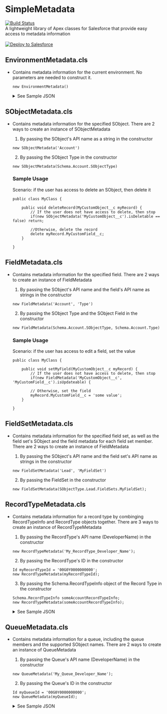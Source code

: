 # SimpleMetadata
[![Build Status](https://travis-ci.org/jongpie/SimpleMetadata.svg?branch=fieldset-metadata)](https://travis-ci.org/jongpie/SimpleMetadata)
<br />
A lightweight library of Apex classes for Salesforce that provide easy access to metadata information
<br />
<br />
<a href="https://githubsfdeploy.herokuapp.com" target="_blank">
  <img alt="Deploy to Salesforce"
       src="https://raw.githubusercontent.com/afawcett/githubsfdeploy/master/deploy.png">
</a>

## EnvironmentMetadata.cls
* Contains metadata information for the current environment. No parameters are needed to construct it.

    ```
    new EnvironmentMetadata()
    ```

    <details><summary>See Sample JSON</summary>

        {
            "baseURL": "https://mydomain.my.salesforce.com",
            "instanceName": "EU11",
            "isChatterEnabled": true,
            "isKnowledgeEnabled": false,
            "isMultiCurrencyEnabled": false,
            "isPersonAccountEnabled": false,
            "isProduction": true,
            "isSandbox": false,
            "isTerritoryManagementEnabled": false,
            "name": "Jonathan Gillespie's Org",
            "organizationId": "00D0Y0000019999999",
            "organizationType": "Developer Edition",
            "sobjectTypeNames": [
                "AcceptedEventRelation",
                "Account",
                "AccountCleanInfo",
                "AccountContactRole",
                "AccountFeed",
                "AccountHistory",
                "AccountPartner",
                "AccountShare",
                "ActionLinkGroupTemplate",
                "ActionLinkTemplate",
                "ActivityExtension",
                "ActivityHistory",
                "ActivityRecurrence",
                "ActivityRecurrenceException",
                "AdditionalNumber",
                "AggregateResult",
                "Announcement",
                "ApexClass",
                "ApexComponent",
                "ApexEmailNotification",
                "ApexLog",
                "ApexPage",
                "ApexPageInfo",
                "ApexTestQueueItem",
                "ApexTestResult",
                "ApexTestResultLimits",
                "ApexTestRunResult",
                "ApexTestSuite",
                "ApexTrigger",
                "AppMenuItem",
                "Asset",
                "AssetFeed",
                "AssetHistory",
                "AssetRelationship",
                "AssetRelationshipFeed",
                "AssetRelationshipHistory",
                "AssetShare",
                "AssetTokenEvent",
                "AssignmentRule",
                "AsyncApexJob",
                "AttachedContentDocument",
                "Attachment",
                "AuraDefinition",
                "AuraDefinitionBundle",
                "AuraDefinitionBundleInfo",
                "AuraDefinitionInfo",
                "AuthConfig",
                "AuthConfigProviders",
                "AuthProvider",
                "AuthSession",
                "BackgroundOperation",
                "BrandTemplate",
                "BusinessHours",
                "BusinessProcess",
                "CallCenter",
                "Campaign",
                "CampaignFeed",
                "CampaignHistory",
                "CampaignMember",
                "CampaignMemberStatus",
                "CampaignShare",
                "Case",
                "CaseComment",
                "CaseContactRole",
                "CaseFeed",
                "CaseHistory",
                "CaseShare",
                "CaseSolution",
                "CaseStatus",
                "CaseTeamMember",
                "CaseTeamRole",
                "CaseTeamTemplate",
                "CaseTeamTemplateMember",
                "CaseTeamTemplateRecord",
                "CategoryData",
                "CategoryNode",
                "CategoryNodeLocalization",
                "ChatterActivity",
                "ChatterConversation",
                "ChatterConversationMember",
                "ChatterExtension",
                "ChatterExtensionConfig",
                "ChatterExtensionLocalization",
                "ChatterMessage",
                "ClientBrowser",
                "CollaborationGroup",
                "CollaborationGroupFeed",
                "CollaborationGroupMember",
                "CollaborationGroupMemberRequest",
                "CollaborationGroupRecord",
                "CollaborationInvitation",
                "CombinedAttachment",
                "Community",
                "ConnectedApplication",
                "Contact",
                "ContactCleanInfo",
                "ContactFeed",
                "ContactHistory",
                "ContactShare",
                "ContentAsset",
                "ContentBody",
                "ContentDistribution",
                "ContentDistributionView",
                "ContentDocument",
                "ContentDocumentFeed",
                "ContentDocumentHistory",
                "ContentDocumentLink",
                "ContentFolder",
                "ContentFolderItem",
                "ContentFolderLink",
                "ContentFolderMember",
                "ContentVersion",
                "ContentVersionHistory",
                "ContentWorkspace",
                "ContentWorkspaceDoc",
                "ContentWorkspaceMember",
                "ContentWorkspacePermission",
                "ContractContactRole",
                "Contract",
                "ContractFeed",
                "ContractHistory",
                "ContractStatus",
                "CorsWhitelistEntry",
                "CronJobDetail",
                "CronTrigger",
                "CspTrustedSite",
                "CustomBrand",
                "CustomBrandAsset",
                "CustomObjectUserLicenseMetrics",
                "CustomPermission",
                "CustomPermissionDependency",
                "DandBCompany",
                "Dashboard",
                "DashboardComponent",
                "DashboardComponentFeed",
                "DashboardFeed",
                "DataAssessmentFieldMetric",
                "DataAssessmentMetric",
                "DataAssessmentValueMetric",
                "DatacloudAddress",
                "DatacloudCompany",
                "DatacloudContact",
                "DatacloudDandBCompany",
                "DatacloudOwnedEntity",
                "DatacloudPurchaseUsage",
                "DataStatistics",
                "DataType",
                "DeclinedEventRelation",
                "DirectMessage",
                "DirectMessageFeed",
                "DirectMessageMember",
                "Document",
                "DocumentAttachmentMap",
                "Domain",
                "DomainSite",
                "DuplicateRecordItem",
                "DuplicateRecordSet",
                "DuplicateRule",
                "EmailCapture",
                "EmailDomainKey",
                "EmailMessage",
                "EmailMessageRelation",
                "EmailServicesAddress",
                "EmailServicesFunction",
                "EmailStatus",
                "EmailTemplate",
                "EmbeddedServiceDetail",
                "EntityDefinition",
                "EntityParticle",
                "EntitySubscription",
                "Event",
                "EventBusSubscriber",
                "EventFeed",
                "EventLogFile",
                "EventRelation",
                "ExternalDataSource",
                "ExternalDataUserAuth",
                "FeedAttachment",
                "FeedComment",
                "FeedItem",
                "FeedLike",
                "FeedPollChoice",
                "FeedPollVote",
                "FeedRevision",
                "FeedSignal",
                "FeedTrackedChange",
                "FieldDefinition",
                "FieldPermissions",
                "FileSearchActivity",
                "FiscalYearSettings",
                "FlexQueueItem",
                "FlowInterview",
                "FlowInterviewShare",
                "Folder",
                "FolderedContentDocument",
                "ForecastShare",
                "Goal",
                "GoalFeed",
                "GoalHistory",
                "GoalLink",
                "GoalShare",
                "GrantedByLicense",
                "Group",
                "GroupMember",
                "Holiday",
                "Idea",
                "IdeaComment",
                "IdpEventLog",
                "InstalledMobileApp",
                "KnowledgeableUser",
                "Lead",
                "LeadCleanInfo",
                "LeadFeed",
                "LeadHistory",
                "LeadShare",
                "LeadStatus",
                "ListEmail",
                "ListEmailRecipientSource",
                "ListEmailShare",
                "ListView",
                "ListViewChart",
                "ListViewChartInstance",
                "LoginGeo",
                "LoginHistory",
                "LoginIp",
                "LookedUpFromActivity",
                "Macro",
                "MacroHistory",
                "MacroInstruction",
                "MacroShare",
                "MailmergeTemplate",
                "MatchingRule",
                "MatchingRuleItem",
                "Metric",
                "MetricDataLink",
                "MetricDataLinkHistory",
                "MetricFeed",
                "MetricHistory",
                "MetricShare",
                "Name",
                "NamedCredential",
                "Note",
                "NoteAndAttachment",
                "OauthToken",
                "ObjectPermissions",
                "OpenActivity",
                "Opportunity",
                "OpportunityCompetitor",
                "OpportunityContactRole",
                "OpportunityFeed",
                "OpportunityFieldHistory",
                "OpportunityHistory",
                "OpportunityLineItem",
                "OpportunityPartner",
                "OpportunityShare",
                "OpportunityStage",
                "Order",
                "OrderFeed",
                "OrderHistory",
                "OrderItem",
                "OrderItemFeed",
                "OrderItemHistory",
                "OrderShare",
                "Organization",
                "OrgLifecycleNotification",
                "OrgWideEmailAddress",
                "OutgoingEmail",
                "OutgoingEmailRelation",
                "OwnedContentDocument",
                "OwnerChangeOptionInfo",
                "PackageLicense",
                "Partner",
                "PartnerRole",
                "Period",
                "PermissionSet",
                "PermissionSetAssignment",
                "PermissionSetLicense",
                "PermissionSetLicenseAssign",
                "PicklistValueInfo",
                "PlatformAction",
                "PlatformCachePartition",
                "PlatformCachePartitionType",
                "Pricebook2",
                "Pricebook2History",
                "PricebookEntry",
                "ProcessDefinition",
                "ProcessInstance",
                "ProcessInstanceHistory",
                "ProcessInstanceNode",
                "ProcessInstanceStep",
                "ProcessInstanceWorkitem",
                "ProcessNode",
                "Product2",
                "Product2Feed",
                "Product2History",
                "Profile",
                "Publisher",
                "PushTopic",
                "QueueSobject",
                "QuoteTemplateRichTextData",
                "RecentlyViewed",
                "RecordType",
                "RecordTypeLocalization",
                "RelationshipDomain",
                "RelationshipInfo",
                "Report",
                "ReportFeed",
                "SamlSsoConfig",
                "Scontrol",
                "ScontrolLocalization",
                "SearchActivity",
                "SearchLayout",
                "SearchPromotionRule",
                "SecureAgent",
                "SecureAgentPlugin",
                "SecureAgentPluginProperty",
                "SecureAgentsCluster",
                "SecurityCustomBaseline",
                "SessionPermSetActivation",
                "SetupAuditTrail",
                "SetupEntityAccess",
                "Site",
                "SiteFeed",
                "SiteHistory",
                "Solution",
                "SolutionFeed",
                "SolutionHistory",
                "SolutionStatus",
                "Stamp",
                "StampAssignment",
                "StampLocalization",
                "StaticResource",
                "StreamingChannel",
                "StreamingChannelShare",
                "Task",
                "TaskFeed",
                "TaskPriority",
                "TaskStatus",
                "TenantSecret",
                "TenantUsageEntitlement",
                "TestSuiteMembership",
                "ThirdPartyAccountLink",
                "TodayGoal",
                "TodayGoalShare",
                "Topic",
                "TopicAssignment",
                "TopicFeed",
                "TopicLocalization",
                "TwoFactorInfo",
                "TwoFactorMethodsInfo",
                "TwoFactorTempCode",
                "UndecidedEventRelation",
                "User",
                "UserAppInfo",
                "UserAppMenuCustomization",
                "UserAppMenuCustomizationShare",
                "UserAppMenuItem",
                "UserEntityAccess",
                "UserFeed",
                "UserFieldAccess",
                "UserLicense",
                "UserListView",
                "UserListViewCriterion",
                "UserLogin",
                "UserPackageLicense",
                "UserPermissionAccess",
                "UserPreference",
                "UserProvAccount",
                "UserProvAccountStaging",
                "UserProvisioningConfig",
                "UserProvisioningLog",
                "UserProvisioningRequest",
                "UserProvisioningRequestShare",
                "UserProvMockTarget",
                "UserRecordAccess",
                "UserRole",
                "UserShare",
                "VerificationHistory",
                "VisualforceAccessMetrics",
                "Vote",
                "WaveCompatibilityCheckItem",
                "WebLink",
                "WebLinkLocalization",
                "WorkCoaching",
                "WorkCoachingFeed",
                "WorkCoachingHistory",
                "WorkCoachingShare",
                "WorkFeedback",
                "WorkFeedbackHistory",
                "WorkFeedbackQuestion",
                "WorkFeedbackQuestionHistory",
                "WorkFeedbackQuestionSet",
                "WorkFeedbackQuestionSetHistory",
                "WorkFeedbackQuestionSetShare",
                "WorkFeedbackQuestionShare",
                "WorkFeedbackRequest",
                "WorkFeedbackRequestFeed",
                "WorkFeedbackRequestHistory",
                "WorkFeedbackRequestShare",
                "WorkFeedbackShare",
                "WorkFeedbackTemplate",
                "WorkFeedbackTemplateShare",
                "WorkPerformanceCycle",
                "WorkPerformanceCycleFeed",
                "WorkPerformanceCycleHistory",
                "WorkPerformanceCycleShare"
            ]
        }

    </details>

## SObjectMetadata.cls
* Contains metadata information for the specified SObject. There are 2 ways to create an instance of SObjectMetadata

    1. By passing the SObject's API name as a string in the constructor
    ```
    new SObjectMetadata('Account')
    ```

    2. By passing the SObject Type in the constructor
    ```
    new SObjectMetadata(Schema.Account.SObjectType)
    ```

    ### Sample Usage
    Scenario: if the user has access to delete an SObject, then delete it

    ```
    public class MyClass {

        public void deleteRecord(MyCustomObject__c myRecord) {
            // If the user does not have access to delete, then stop
            if(new SObjectMetadata('MyCustomObject__c').isDeletable == false) return;

            //Otherwise, delete the record
            delete myRecord.MyCustomField__c;
        }

    }
    ```

## FieldMetadata.cls
* Contains metadata information for the specified field. There are 2 ways to create an instance of FieldMetadata

    1. By passing the SObject's API name and the field's API name as strings in the constructor
    ```
    new FieldMetadata('Account', 'Type')
    ```

    2. By passing the SObject Type and the SObject Field in the constructor
    ```
    new FieldMetadata(Schema.Account.SObjectType, Schema.Account.Type)
    ```

    ### Sample Usage
    Scenario: if the user has access to edit a field, set the value

    ```
    public class MyClass {

        public void setMyField(MyCustomObject__c myRecord) {
            // If the user does not have access to delete, then stop
            if(new FieldMetadata('MyCustomObject__c', 'MyCustomField__c').isUpdateable) {

            // Otherwise, set the field
            myRecord.MyCustomField__c = 'some value';
        }

    }
    ```

## FieldSetMetadata.cls
* Contains metadata information for the specified field set, as well as the field set's SObject and the field metadata for each field set member. There are 2 ways to create an instance of FieldMetadata

    1. By passing the SObject's API name and the field set's API name as strings in the constructor
    ```
    new FieldSetMetadata('Lead', 'MyFieldSet')
    ```

    2. By passing the FieldSet in the constructor
    ```
    new FieldSetMetadata(SObjectType.Lead.FieldSets.MyFieldSet);
    ```

## RecordTypeMetadata.cls
* Contains metadata information for a record type by combinging RecordTypeInfo and RecordType objects together. There are 3 ways to create an instance of RecordTypeMetadata

    1. By passing the RecordType's API name (DeveloperName) in the constructor
    ```
    new RecordTypeMetadata('My_RecordType_Developer_Name');
    ```

    2. By passing the RecordType's ID in the constructor
    ```
    Id myRecordTypeId = '00G0Y0000000000';
    new RecordTypeMetadata(myRecordTypeId);
    ```

    3. By passing the Schema.RecordTypeInfo object of the Record Type in the constructor
    ```
    Schema.RecordTypeInfo someAccountRecordTypeInfo;
    new RecordTypeMetadata(someAccountRecordTypeInfo);
    ```

    <details><summary>See Sample JSON</summary>

        {
          "businessProcessId": null,
          "description": "This is my example record type",
          "isActive": true,
          "isAvailable": true,
          "isDefaultRecordTypeMapping": true,
          "isMaster": false,
          "label": "My Record Type",
          "name": "My_RecordType_Developer_Name"
          "namespace": "Nebula",
          "recordTypeId": "0120Y000000EEEEE",
          "sobjectName": "Account"
        }

    </details>

## QueueMetadata.cls
* Contains metadata information for a queue, including the queue members and the supported SObject names. There are 2 ways to create an instance of QueueMetadata

    1. By passing the Queue's API name (DeveloperName) in the constructor
    ```
    new QueueMetadata('My_Queue_Developer_Name');
    ```

    2. By passing the Queue's ID in the constructor
    ```
    Id myQueueId = '00G0Y0000000000';
    new QueueMetadata(myQueueId);
    ```

    <details><summary>See Sample JSON</summary>

        {
            "doesIncludeBosses": true,
            "doesSendEmailToMembers": true,
            "email": "fake@test.com",
            "label": "My Queue",
            "name": "My_Queue",
            "ownerId": "0050Y0000000000000",
            "queueId": "00G0Y0000011111111",
            "queueMembers": [
                {
                    "queueId": "00G0Y0000011111111",
                    "queueMemberId": "0110Y000000fHUyQAM",
                    "type": "User",
                    "userOrGroupId": "0050Y000001LrM3QAK"
                },
                {
                    "queueId": "00G0Y0000011111111",
                    "queueMemberId": "0110Y0000000000000",
                    "type": "User",
                    "userOrGroupId": "0050Y0000000000000"
                },
                {
                    "queueId": "00G0Y0000011111111",
                    "queueMemberId": "0110Y000001q5sUQAQ",
                    "type": "Group",
                    "userOrGroupId": "00G0Y000001inOQUAY"
                }
            ],
            "supportedSObjectNames": [
                "Case",
                "Lead"
            ]
        }

    </details>
